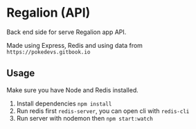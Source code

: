 # Regalion (API)

Back end side for serve Regalion app API.

Made using Express, Redis and using data from `https://pokedevs.gitbook.io`

## Usage

Make sure you have Node and Redis installed.

1. Install dependencies `npm install`
2. Run redis first `redis-server`, you can open cli with `redis-cli`
3. Run server with nodemon then `npm start:watch`
